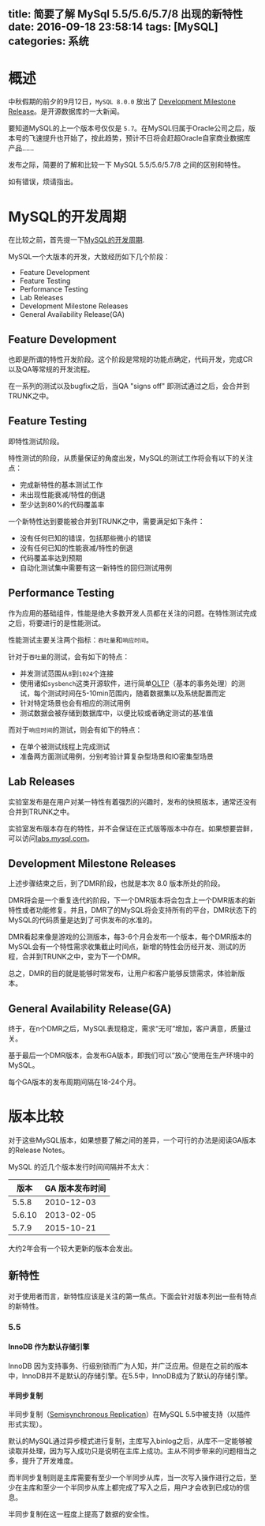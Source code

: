 title: 简要了解 MySql 5.5/5.6/5.7/8 出现的新特性
date: 2016-09-18 23:58:14
tags: [MySQL]
categories: 系统
---

# 概述

中秋假期的前夕的9月12日，`MySQL 8.0.0` 放出了 [Development Milestone Release](http://dev.mysql.com/doc/relnotes/mysql/8.0/en/news-8-0-0.html)。是开源数据库的一大新闻。

要知道MySQL的上一个版本号仅仅是 `5.7`。在MySQL归属于Oracle公司之后，版本号的飞速提升也开始了，按此趋势，预计不日将会赶超Oracle自家商业数据库产品……

发布之际，简要的了解和比较一下 MySQL 5.5/5.6/5.7/8 之间的区别和特性。

如有错误，烦请指出。

# MySQL的开发周期

在比较之前，首先提一下[MySQL的开发周期](https://dev.mysql.com/doc/mysql-development-cycle/en/preface.html).

MySQL一个大版本的开发，大致经历如下几个阶段：

+ Feature Development
+ Feature Testing
+ Performance Testing
+ Lab Releases
+ Development Milestone Releases
+ General Availability Release(GA)

## Feature Development

也即是所谓的特性开发阶段。这个阶段是常规的功能点确定，代码开发，完成CR以及QA等常规的开发流程。

在一系列的测试以及bugfix之后，当QA "signs off" 即测试通过之后，会合并到TRUNK之中。

## Feature Testing

即特性测试阶段。

特性测试的阶段，从质量保证的角度出发，MySQL的测试工作将会有以下的关注点：

+ 完成新特性的基本测试工作
+ 未出现性能衰减/特性的倒退
+ 至少达到80%的代码覆盖率

一个新特性达到要能被合并到TRUNK之中，需要满足如下条件：

+ 没有任何已知的错误，包括那些微小的错误
+ 没有任何已知的性能衰减/特性的倒退
+ 代码覆盖率达到预期
+ 自动化测试集中需要有这一新特性的回归测试用例

## Performance Testing

作为应用的基础组件，性能是绝大多数开发人员都在关注的问题。在特性测试完成之后，将要进行的是性能测试。

性能测试主要关注两个指标：`吞吐量`和`响应时间`。

针对于`吞吐量`的测试，会有如下的特点：

+ 并发测试范围从`8`到`1024`个连接
+ 使用诸如`sysbench`这类开源软件，进行简单[OLTP](https://en.wikipedia.org/wiki/Online_transaction_processing)（基本的事务处理）的测试，每个测试时间在5-10min范围内，随着数据集以及系统配置而定
+ 针对特定场景也会有相应的测试用例
+ 测试数据会被存储到数据库中，以便比较或者确定测试的基准值

而对于`响应时间`的测试，则会有如下的特点：

+ 在单个被测试线程上完成测试
+ 准备两方面测试用例，分别考验计算复杂型场景和IO密集型场景

## Lab Releases

实验室发布是在用户对某一特性有着强烈的兴趣时，发布的快照版本，通常还没有合并到TRUNK之中。

实验室发布版本存在的特性，并不会保证在正式版等版本中存在。如果想要尝鲜，可以访问[labs.mysql.com](http://labs.mysql.com/)。

## Development Milestone Releases

上述步骤结束之后，到了DMR阶段，也就是本次 8.0 版本所处的阶段。

DMR将会是一个重复迭代的阶段，下一个DMR版本将会包含上一个DMR版本的新特性或者功能修复。并且，DMR了的MySQL将会支持所有的平台，DMR状态下的MySQL的代码质量是达到了可供发布的水准的。

DMR看起来像是游戏的公测版本，每3-6个月会发布一个版本，每个DMR版本的MySQL会有一个特性需求收集截止时间点，新增的特性会历经开发、测试的历程，合并到TRUNK之中，变为下一个DMR。

总之，DMR的目的就是能够时常发布，让用户和客户能够反馈需求，体验新版本。

## General Availability Release(GA)

终于，在n个DMR之后，MySQL表现稳定，需求“无可”增加，客户满意，质量过关。

基于最后一个DMR版本，会发布GA版本，即我们可以“放心”使用在生产环境中的MySQL。

每个GA版本的发布周期间隔在18-24个月。

# 版本比较

对于这些MySQL版本，如果想要了解之间的差异，一个可行的办法是阅读GA版本的Release Notes。

MySQL 的近几个版本发行时间间隔并不太大：


| 版本 | GA 版本发布时间 |
| --- | --- |
| 5.5.8 | 2010-12-03 |
| 5.6.10 | 2013-02-05 |
| 5.7.9 | 2015-10-21 |

大约2年会有一个较大更新的版本会发出。

## 新特性

对于使用者而言，新特性应该是关注的第一焦点。下面会针对版本列出一些有特点的新特性。

### 5.5

#### InnoDB 作为默认存储引擎

InnoDB 因为支持事务、行级别锁而广为人知，并广泛应用。但是在之前的版本中，InnoDB并不是默认的存储引擎。在5.5中，InnoDB成为了默认的存储引擎。


#### 半同步复制

半同步复制（[Semisynchronous Replication](https://dev.mysql.com/doc/refman/5.5/en/replication-semisync.html)）在MySQL 5.5中被支持（以插件形式实现）。

默认的MySQL通过异步模式进行复制，主库写入binlog之后，从库不一定能够被读取并处理，因为写入成功只是说明在主库上成功。主从不同步带来的问题相当之多，提升了开发难度。

而半同步复制则是主库需要有至少一个半同步从库，当一次写入操作进行之后，至少在主库和至少一个半同步从库上都完成了写入之后，用户才会收到已成功的信息。

半同步复制在这一程度上提高了数据的安全性。










